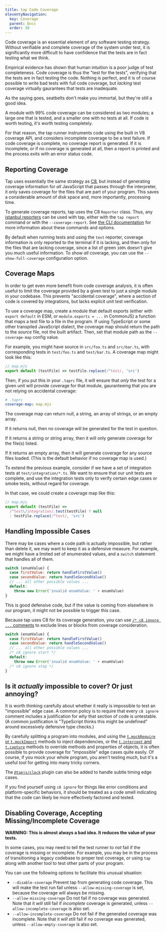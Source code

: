 ```yaml
---
title: tap Code Coverage
eleventyNavigation:
  key: Coverage
  parent: Docs
  order: 30
---
```


Code coverage is an essential element of any software testing
strategy. Without verifiable and complete coverage of the system
under test, it is significantly more difficult to have confidence
that the tests are in fact testing what we think.

Empirical evidence has shown that human intuition is a poor
judge of test completeness. Code coverage is thus the "test for
the tests", verifying that the tests are in fact testing the
code. Nothing is perfect, and it is of course possible to write
bad tests with full code coverage, but _lacking_ test coverage
virtually gaurantees that tests are inadequate.

As the saying goes, seatbelts don't make you immortal, but
they're still a good idea.

A module with 99% code coverage can be considered as two modules;
a large one that is tested, and a smaller one with no tests at
all. If code is worth testing, it's worth testing completely.

For that reason, the tap runner instruments code using the built
in V8 coverage API, and considers incomplete coverage to be a
test failure. If code coverage is complete, no coverage report is
generated. If it is incomplete, or if no coverage is generated at
all, then a report is printed and the process exits with an error
status code.

## Reporting Coverage

Tap uses essentially the same strategy as
[C8](https://www.npmjs.com/package/c8), but instead of
generating coverage information for _all_ JavaScript that passes
through the interpreter, it only saves coverage for the files
that are part of your program. This saves a considerable amount
of disk space and, more importantly, processing time.

To generate coverage reports, tap uses the C8 `Reporter` class.
Thus, any [istanbul
reporters](https://istanbul.js.org/docs/advanced/alternative-reporters/)
can be used with tap, either with the `tap report` command or
with the `--coverage-report`. See [the CLI
documentation](./cli.11ty.js) for more information about these
commands and options.

By default when running tests and using the `text` reporter,
coverage information is only reported to the terminal if it is
lacking, and then only for the files that are lacking coverage,
since a list of green `100%` doesn't give you much useful
information. To show _all_ coverage, you can use the
`--show-full-coverage` configuration option.

## Coverage Maps

In order to get even more benefit from code coverage analysis, it
is often useful to limit the coverage provided by a given test to
just a single module in your codebase. This prevents "accidental
coverage", where a section of code is covered by integrations,
but lacks explicit unit test verification.

To use a coverage map, create a module that default exports
(either with `export default` in ESM, or `module.exports = ...`
in CommonJS) a function that maps a test file to a file in the
program. If using TypeScript or some other transpiled JavaScript
dialect, the coverage map should return the path to the _source_
file, not the built artifact. Then, set that module path as the
`--coverage-map` config value.

For example, you might have source in `src/foo.ts` and
`src/bar.ts`, with corresponding tests in `test/foo.ts` and
`test/bar.ts`.  A coverage map might look like this:

```js
// map.mjs
export default (testFile) => testFile.replace(/^test/, 'src')
```

Then, if you put this in your `.taprc` file, it will ensure that
_only_ the test for a given unit will provide coverage for that
module, gauranteeing that you are not relying on accidental
coverage:

```yaml
# .taprc
coverage-map: map.mjs
```

The coverage map can return null, a string, an array of strings,
or an empty array.

If it returns null, then no coverage will be generated for the
test in question.

If it returns a string or string array, then it will only
generate coverage for the file(s) listed.

If it returns an empty array, then it will generate coverage for
any source files loaded. (This is the default behavior if no
coverage map is used.)

To extend the previous example, consider if we have a set of
integration tests at `test/integration/*.ts`. We want to ensure
that our unit tests are complete, and use the integration tests
only to verify certain edge cases or smoke tests, without regard
for coverage.

In that case, we could create a coverage map like this:

```js
// map.mjs
export default (testFile) =>
  /^test\/integration/.test(testFile) ? null
  : testFile.replace(/^test/, 'src')
```

## Handling Impossible Cases

There may be cases where a code path is actually impossible, but
rather than delete it, we may want to keep it as a defensive
measure. For example, we might have a limited set of enumerated
values, and a `switch` statement that handles all of them.

```js
switch (enumValue) {
  case firstValue: return handleFirstValue()
  case secondValue: return handleSecondValue()
  // ... all other possible values ...
  default:
    throw new Error('invalid enumValue: ' + enumValue)
}
```

This is good defensive code, but if the value is coming from
elsewhere in our program, it might not be possible to trigger
this case.

Because tap uses C8 for its coverage generation, you can use [`/*
c8 ignore ...`
comments](https://github.com/bcoe/c8#ignoring-uncovered-lines-functions-and-blocks)
to exclude lines or blocks from coverage consideration.

```js
switch (enumValue) {
  case firstValue: return handleFirstValue()
  case secondValue: return handleSecondValue()
  // ... all other possible values ...
  /* c8 ignore start */
  default:
    throw new Error('invalid enumValue: ' + enumValue)
  /* c8 ignore stop */
}
```

## Is it _actually_ impossible to cover? Or just annoying?

It is worth thinking carefully about whether it really is
impossible to test an "impossible" edge case. A common policy is
to require that every `c8 ignore` comment includes a
justification for _why_ that section of code is untestable. (A
common justification is "TypeScript thinks this might be
undefined" around excessively defensive type checks.)

By carefully splitting a program into modules, and using the
[`t.mockRequire` or `t.mockImport`](./plugins/mock.md) methods to
inject dependencies, or the [`t.intercept` and
`t.capture`](./plugins/intercept.md) methods to override methods
and properties of objects, it is often possible to provide
coverage for "impossible" edge cases quite easily. Of course, if
you mock your whole program, you aren't testing much, but it's a
useful tool for getting into many tricky corners.

The
[`@tapjs/clock`](https://tapjs.github.io/tapjs/modules/_tapjs_clock.html)
plugin can also be added to handle subtle timing edge cases.

If you find yourself using `c8 ignore` for things like error
conditions and platform-specific behaviors, it should be treated
as a code smell indicating that the code can likely be more
effectively factored and tested.

## Disabling Coverage, Accepting Missing/Incomplete Coverage

**WARNING: This is almost always a bad idea. It reduces the value
of your tests.**

In some cases, you may need to tell the test runner to _not_ fail
if the coverage is missing or incomplete. For example, you may be
in the process of transitioning a legacy codebase to proper test
coverage, or using `tap` along with another tool to test other
parts of your program.

You can use the following options to facilitate this unusual
situation:

* `--disable-coverage` Prevent tap from generating code coverage.
  This will make the test run fail unless
  `--allow-missing-coverage` is set, because the coverage will
  always be missing.
* `--allow-missing-coverage` Do not fail if no coverage was
  generated. Note that it _will_ still fail if _incomplete_
  coverage is generated, unless `--allow-incomplete-coverage` is
  also set.
* `--allow-incomplete-coverage` Do not fail if the generated
  coverage was incomplete. Note that it _will_ still fail if _no_
  coverage was generated, unless `--allow-empty-coverage` is also
  set.
